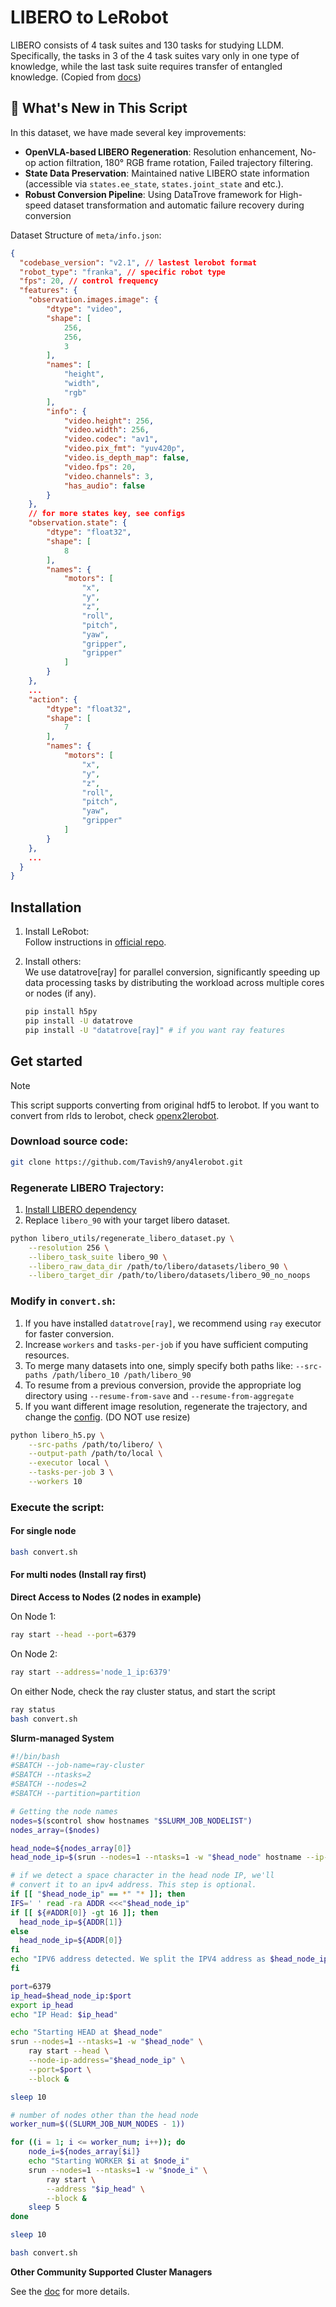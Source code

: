 # LIBERO to LeRobot

LIBERO consists of 4 task suites and 130 tasks for studying LLDM. Specifically, the tasks in 3 of the 4 task suites vary only in one type of knowledge, while the last task suite requires transfer of entangled knowledge. (Copied from [docs](https://lifelong-robot-learning.github.io/LIBERO/html/getting_started/overview.html))

## 🚀 What's New in This Script

In this dataset, we have made several key improvements:

- **OpenVLA-based LIBERO Regeneration**: Resolution enhancement, No-op action filtration, 180° RGB frame rotation, Failed trajectory filtering.
- **State Data Preservation**: Maintained native LIBERO state information (accessible via `states.ee_state`, `states.joint_state` and etc.).
- **Robust Conversion Pipeline**: Using DataTrove framework for High-speed dataset transformation and automatic failure recovery during conversion

Dataset Structure of `meta/info.json`:

```json
{
  "codebase_version": "v2.1", // lastest lerobot format
  "robot_type": "franka", // specific robot type
  "fps": 20, // control frequency
  "features": {
    "observation.images.image": {
        "dtype": "video",
        "shape": [
            256,
            256,
            3
        ],
        "names": [
            "height",
            "width",
            "rgb"
        ],
        "info": {
            "video.height": 256,
            "video.width": 256,
            "video.codec": "av1",
            "video.pix_fmt": "yuv420p",
            "video.is_depth_map": false,
            "video.fps": 20,
            "video.channels": 3,
            "has_audio": false
        }
    },
    // for more states key, see configs
    "observation.state": {
        "dtype": "float32",
        "shape": [
            8
        ],
        "names": {
            "motors": [
                "x",
                "y",
                "z",
                "roll",
                "pitch",
                "yaw",
                "gripper",
                "gripper"
            ]
        }
    },
    ...
    "action": {
        "dtype": "float32",
        "shape": [
            7
        ],
        "names": {
            "motors": [
                "x",
                "y",
                "z",
                "roll",
                "pitch",
                "yaw",
                "gripper"
            ]
        }
    },
    ...
  }
}
```

## Installation

1. Install LeRobot:  
   Follow instructions in [official repo](https://github.com/huggingface/lerobot?tab=readme-ov-file#installation).

2. Install others:  
   We use datatrove[ray] for parallel conversion, significantly speeding up data processing tasks by distributing the workload across multiple cores or nodes (if any).
   ```bash
   pip install h5py
   pip install -U datatrove
   pip install -U "datatrove[ray]" # if you want ray features
   ```

## Get started

> [!NOTE]
> This script supports converting from original hdf5 to lerobot. If you want to convert from rlds to lerobot, check [openx2lerobot](../openx2lerobot/README.md).

### Download source code:

```bash
git clone https://github.com/Tavish9/any4lerobot.git
```

### Regenerate LIBERO Trajectory:

1. [Install LIBERO dependency](https://github.com/Lifelong-Robot-Learning/LIBERO?tab=readme-ov-file#installtion) 
2. Replace `libero_90` with your target libero dataset.

```bash
python libero_utils/regenerate_libero_dataset.py \
    --resolution 256 \
    --libero_task_suite libero_90 \
    --libero_raw_data_dir /path/to/libero/datasets/libero_90 \
    --libero_target_dir /path/to/libero/datasets/libero_90_no_noops
```

### Modify in `convert.sh`:

1. If you have installed `datatrove[ray]`, we recommend using `ray` executor for faster conversion.
2. Increase `workers` and `tasks-per-job` if you have sufficient computing resources.
3. To merge many datasets into one, simply specify both paths like: `--src-paths /path/libero_10 /path/libero_90`
4. To resume from a previous conversion, provide the appropriate log directory using `--resume-from-save` and `--resume-from-aggregate`
5. If you want different image resolution, regenerate the trajectory, and change the [config](./libero_utils/config.py). (DO NOT use resize)

```bash
python libero_h5.py \
    --src-paths /path/to/libero/ \
    --output-path /path/to/local \
    --executor local \
    --tasks-per-job 3 \
    --workers 10
```

### Execute the script:

#### For single node

```bash
bash convert.sh
```

#### For multi nodes (Install ray first)

**Direct Access to Nodes (2 nodes in example)**

On Node 1:

```bash
ray start --head --port=6379
```

On Node 2:

```bash
ray start --address='node_1_ip:6379'
```

On either Node, check the ray cluster status, and start the script

```bash
ray status
bash convert.sh
```

**Slurm-managed System**

```bash
#!/bin/bash
#SBATCH --job-name=ray-cluster
#SBATCH --ntasks=2
#SBATCH --nodes=2
#SBATCH --partition=partition

# Getting the node names
nodes=$(scontrol show hostnames "$SLURM_JOB_NODELIST")
nodes_array=($nodes)

head_node=${nodes_array[0]}
head_node_ip=$(srun --nodes=1 --ntasks=1 -w "$head_node" hostname --ip-address)

# if we detect a space character in the head node IP, we'll
# convert it to an ipv4 address. This step is optional.
if [[ "$head_node_ip" == *" "* ]]; then
IFS=' ' read -ra ADDR <<<"$head_node_ip"
if [[ ${#ADDR[0]} -gt 16 ]]; then
  head_node_ip=${ADDR[1]}
else
  head_node_ip=${ADDR[0]}
fi
echo "IPV6 address detected. We split the IPV4 address as $head_node_ip"
fi

port=6379
ip_head=$head_node_ip:$port
export ip_head
echo "IP Head: $ip_head"

echo "Starting HEAD at $head_node"
srun --nodes=1 --ntasks=1 -w "$head_node" \
    ray start --head \
    --node-ip-address="$head_node_ip" \
    --port=$port \
    --block &

sleep 10

# number of nodes other than the head node
worker_num=$((SLURM_JOB_NUM_NODES - 1))

for ((i = 1; i <= worker_num; i++)); do
    node_i=${nodes_array[$i]}
    echo "Starting WORKER $i at $node_i"
    srun --nodes=1 --ntasks=1 -w "$node_i" \
        ray start \
        --address "$ip_head" \
        --block &
    sleep 5
done

sleep 10

bash convert.sh
```

**Other Community Supported Cluster Managers**

See the [doc](https://docs.ray.io/en/latest/cluster/vms/user-guides/community/index.html) for more details.
